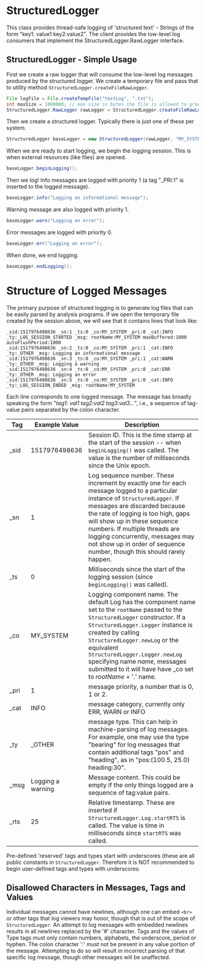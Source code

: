 # StructuredLogger
This class provides thread-safe logging of 'structured text' - Strings of the form "key1: value1
key2:value2". The client provides the low-level log consumers that implement
the StructuredLogger.RawLogger interface.
## StructuredLogger - Simple Usage
First we create a raw logger that will consume the low-level log messages
produced by the structured logger. We create a temporary file and pass that to
utility method `StructuredLogger.createFileRawLogger`.
```Java
File logFile = File.createTempFile("testLog", ".txt");
int maxSize = 1000000; // max size in bytes the file is allowed to grow.
StructuredLogger.RawLogger rawLogger = StructuredLogger.createFileRawLogger(logFile, maxSize, null);
```
Then we create a structured logger. Typically there is just one of these per
system.
```Java
StructuredLogger baseLogger = new StructuredLogger(rawLogger, "MY_SYSTEM");
```
When we are ready to start logging, we begin the logging session. This is when
external resources (like files) are opened.
```Java
baseLogger.beginLogging();
```
Then we log! Info messages are logged with priority 1 (a tag "_PRI:1" is inserted to the
logged message).
```Java
baseLogger.info("Logging an informational message");
```
Warning message are also logged with priority 1.
```Java  
baseLogger.warn("Logging an error");
```
Error messages are logged with priority 0.
```Java
baseLogger.err("Logging an error");
```
When done, we end logging.
```Java
baseLogger.endLogging();
```

# Structure of Logged Messages
 The primary purpose of structured logging is to generate log files that can be easily parsed by analysis programs. If we open the temporary file created by the session above, we will see that it contains lines that look like:
```
_sid:1517976498636 _sn:1 _ts:0 _co:MY_SYSTEM _pri:0 _cat:INFO _ty:_LOG_SESSION_STARTED _msg: rootName:MY_SYSTEM maxBuffered:1000 autoFlushPeriod:1000
_sid:1517976498636 _sn:2 _ts:0 _co:MY_SYSTEM _pri:1 _cat:INFO _ty:_OTHER _msg: Logging an informational message
_sid:1517976498636 _sn:3 _ts:0 _co:MY_SYSTEM _pri:1 _cat:WARN _ty:_OTHER _msg: Logging a warning
_sid:1517976498636 _sn:4 _ts:0 _co:MY_SYSTEM _pri:0 _cat:ERR _ty:_OTHER _msg: Logging an error
_sid:1517976498636 _sn:5 _ts:0 _co:MY_SYSTEM _pri:0 _cat:INFO _ty:_LOG_SESSION_ENDED _msg: rootName:MY_SYSTEM
```
Each line corresponds to one logged message. The message has broadly speaking the form "_tag1: val1 tag2:val2 tag3:val3..._", i.e., a sequence of tag-value pairs separated by the colon character.

Tag | Example Value | Description
--- | --- | ---
_sid | 1517976498636 | Session ID. This is the time stamp at the start of the session -- when `beginLogging()` was called. The value is the number of milliseconds since the Unix epoch.
_sn | 1 | Log sequence number. These increment by exactly one for each message logged to a particular instance of `StructuredLogger`. If messages are discarded because the rate of logging is too high, gaps will show up in these sequence numbers. If multiple threads are logging concurrently, messages may not show up in order of sequence number, though this should rarely happen.
_ts | 0 | Milliseconds since the start of the logging session (since `beginLogging()` was called).
_co | MY_SYSTEM | Logging component name. The default Log has the component name set to the `rootName` passed to the `StructuredLogger` constructor. If a `StructuredLogger.Logger` instance is created by calling `StructuredLogger.newLog` or the equivalent `StructuredLogger.Logger.newLog` specifying name _name_, messages submitted to it will have have _co set to _rootName_ + '.' name.
_pri | 1 | message priority, a number that is 0, 1 or 2.
_cat | INFO | message category, currently only ERR, WARN or INFO
_ty | _OTHER | message type. This can help in machine-parsing of log messages. For example, one may use the type "bearing" for log messages that contain additional tags "pos" and "heading", as in "pos:(100.5, 25.0) heading:30".
_msg | Logging a warning | Message content. This could be empty if the only things logged are a sequence of tag:value pairs.
_rts | 25 | Relative timestamp. These are inserted if `StructuredLogger.Log.startRTS` is called. The value is time in milliseconds since `startRTS` was called.

Pre-defined 'reserved' tags and types start with underscores (these are all public constants in `StructuredLogger`. Therefore it is NOT recommended to begin user-defined tags and types with underscores.

## Disallowed Characters in Messages, Tags and Values
Individual messages cannot have newlines, although one can embed `<br>` or other tags that log viewers may honor, though that is out of the scope of `StructuredLogger`. An attempt to log messages with embedded newlines results in all newlines replaced by the '#' character. 
Tags and the values of Type tags must only contain numbers, alphabets, the underscore, period or hyphen. The colon character ':' must  not be present in any value portion of the message. Attempting to do so will result in incorrect parsing of that specific log message, though other messages will be unaffected.
